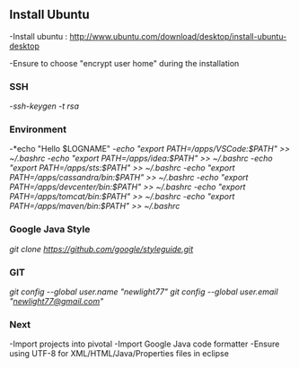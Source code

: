 

## Install Ubuntu
-Install ubuntu : http://www.ubuntu.com/download/desktop/install-ubuntu-desktop

-Ensure to choose "encrypt user home" during the installation

### SSH
-*ssh-keygen -t rsa*

### Environment
-*echo "Hello $LOGNAME"
-*echo "export PATH=/apps/VSCode:\$PATH" >> ~/.bashrc*
-*echo "export PATH=/apps/idea:\$PATH" >> ~/.bashrc*
-*echo "export PATH=/apps/sts:\$PATH" >> ~/.bashrc*
-*echo "export PATH=/apps/cassandra/bin:\$PATH" >> ~/.bashrc*
-*echo "export PATH=/apps/devcenter/bin:\$PATH" >> ~/.bashrc*
-*echo "export PATH=/apps/tomcat/bin:\$PATH" >> ~/.bashrc*
-*echo "export PATH=/apps/maven/bin:\$PATH" >> ~/.bashrc*

### Google Java Style
*git clone https://github.com/google/styleguide.git*

### GIT
*git config --global user.name "newlight77"*
*git config --global user.email "newlight77@gmail.com"*

### Next
-Import projects into pivotal
-Import Google Java code formatter
-Ensure using UTF-8 for XML/HTML/Java/Properties files in eclipse


